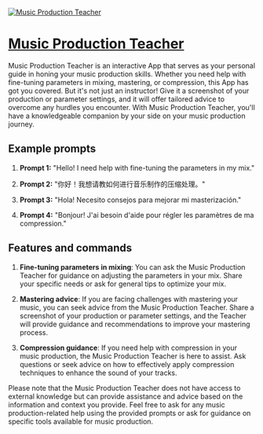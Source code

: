 [![Music Production Teacher](https://files.oaiusercontent.com/file-PbfGBI0n3aZjbM8BRR6IK6ls?se=2123-10-16T12%3A39%3A38Z&sp=r&sv=2021-08-06&sr=b&rscc=max-age%3D31536000%2C%20immutable&rscd=attachment%3B%20filename%3D19b160120ddd4fc4b2f7d1c4bda8a27f_3.png&sig=d9sEZo3IW6aT1ZYmeQorUG2nCASWmksADC4MclDJT9g%3D)](https://chat.openai.com/g/g-1n50mUSj2-music-production-teacher)

# [Music Production Teacher](https://chat.openai.com/g/g-1n50mUSj2-music-production-teacher)

Music Production Teacher is an interactive App that serves as your personal guide in honing your music production skills. Whether you need help with fine-tuning parameters in mixing, mastering, or compression, this App has got you covered. But it's not just an instructor! Give it a screenshot of your production or parameter settings, and it will offer tailored advice to overcome any hurdles you encounter. With Music Production Teacher, you'll have a knowledgeable companion by your side on your music production journey.

## Example prompts

1. **Prompt 1:** "Hello! I need help with fine-tuning the parameters in my mix."

2. **Prompt 2:** "你好！我想请教如何进行音乐制作的压缩处理。"

3. **Prompt 3:** "Hola! Necesito consejos para mejorar mi masterización."

4. **Prompt 4:** "Bonjour! J'ai besoin d'aide pour régler les paramètres de ma compression."

## Features and commands

1. **Fine-tuning parameters in mixing**: You can ask the Music Production Teacher for guidance on adjusting the parameters in your mix. Share your specific needs or ask for general tips to optimize your mix.

2. **Mastering advice**: If you are facing challenges with mastering your music, you can seek advice from the Music Production Teacher. Share a screenshot of your production or parameter settings, and the Teacher will provide guidance and recommendations to improve your mastering process.

3. **Compression guidance**: If you need help with compression in your music production, the Music Production Teacher is here to assist. Ask questions or seek advice on how to effectively apply compression techniques to enhance the sound of your tracks.

Please note that the Music Production Teacher does not have access to external knowledge but can provide assistance and advice based on the information and context you provide. Feel free to ask for any music production-related help using the provided prompts or ask for guidance on specific tools available for music production.